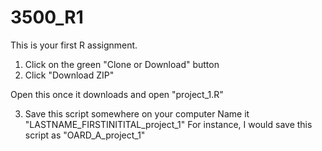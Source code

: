 # 3500_R1

This is your first R assignment. 

1) Click on the green "Clone or Download" button
2) Click "Download ZIP"

Open this once it downloads and open "project_1.R"

3) Save this script somewhere on your computer
Name it "LASTNAME_FIRSTINITITAL_project_1"
For instance, I would save this script as 
"OARD_A_project_1"
